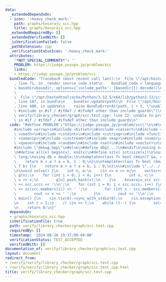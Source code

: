 ```yaml
---
data:
  _extendedDependsOn:
  - icon: ':heavy_check_mark:'
    path: graphs/kosaraju_scc.hpp
    title: graphs/kosaraju_scc.hpp
  _extendedRequiredBy: []
  _extendedVerifiedWith: []
  _isVerificationFailed: false
  _pathExtension: cpp
  _verificationStatusIcon: ':heavy_check_mark:'
  attributes:
    '*NOT_SPECIAL_COMMENTS*': ''
    PROBLEM: https://judge.yosupo.jp/problem/scc
    links:
    - https://judge.yosupo.jp/problem/scc
  bundledCode: "Traceback (most recent call last):\n  File \"/opt/hostedtoolcache/Python/3.12.5/x64/lib/python3.12/site-packages/onlinejudge_verify/documentation/build.py\"\
    , line 71, in _render_source_code_stat\n    bundled_code = language.bundle(stat.path,\
    \ basedir=basedir, options={'include_paths': [basedir]}).decode()\n          \
    \         ^^^^^^^^^^^^^^^^^^^^^^^^^^^^^^^^^^^^^^^^^^^^^^^^^^^^^^^^^^^^^^^^^^^^^^^^^^^^^^^^^\n\
    \  File \"/opt/hostedtoolcache/Python/3.12.5/x64/lib/python3.12/site-packages/onlinejudge_verify/languages/cplusplus.py\"\
    , line 187, in bundle\n    bundler.update(path)\n  File \"/opt/hostedtoolcache/Python/3.12.5/x64/lib/python3.12/site-packages/onlinejudge_verify/languages/cplusplus_bundle.py\"\
    , line 400, in update\n    raise BundleErrorAt(path, i + 1, \"unable to process\
    \ #include in #if / #ifdef / #ifndef other than include guards\")\nonlinejudge_verify.languages.cplusplus_bundle.BundleErrorAt:\
    \ verify/library_checker/graph/scc.test.cpp: line 22: unable to process #include\
    \ in #if / #ifdef / #ifndef other than include guards\n"
  code: "#define PROBLEM \"https://judge.yosupo.jp/problem/scc\"\n\n#include <algorithm>\n\
    #include <array>\n#include <bitset>\n#include <cassert>\n#include <chrono>\n#include\
    \ <cmath>\n#include <cstdint>\n#include <cstring>\n#include <functional>\n#include\
    \ <iomanip>\n#include <iostream>\n#include <map>\n#include <numeric>\n#include\
    \ <queue>\n#include <random>\n#include <set>\n#include <vector>\n\n#ifdef LOCAL\n\
    #include \"debug.hpp\"\n#else\n#define dbg(...)\n#endif\n\nusing namespace std;\n\
    \n#define all(x) begin(x), end(x)\n#define sz(x) int(size(x))\n\nusing ll = long\
    \ long;\nusing db = double;\n\ntemplate<class T> bool ckmin(T &a, const T b) {\n\
    \    return b < a ? a = b, 1 : 0;\n}\n\ntemplate<class T> bool ckmax(T &a, const\
    \ T b) {\n    return b > a ? a = b, 1 : 0;\n}\n\n#include \"../../../graphs/kosaraju_scc.hpp\"\
    \n\nvoid solve() {\n    int n, m;\n    cin >> n >> m;\n    vector<vector<int>>\
    \ g(n);\n    for (int i = 0; i < m; i++) {\n        int u, v;\n        cin >>\
    \ u >> v;\n        g[u].push_back(v);\n    }\n    kosaraju_scc scc(g);\n    cout\
    \ << scc.sccs << '\\n';\n    for (int i = 0; i < scc.sccs; i++) {\n        cout\
    \ << sz(scc.members[i]) << ' ';\n        for (int x : scc.members[i]) {\n    \
    \        cout << x << ' ';\n        }\n        cout << '\\n';\n    }\n}\n\nint\
    \ main() {\n    cin.tie(0)->sync_with_stdio(0);\n    cin.exceptions(cin.failbit);\n\
    \n    int t = 1;\n    // cin >> t;\n    while (t--) {\n        solve();\n    }\n\
    \n    return 0;\n}"
  dependsOn:
  - graphs/kosaraju_scc.hpp
  isVerificationFile: true
  path: verify/library_checker/graph/scc.test.cpp
  requiredBy: []
  timestamp: '2024-08-26 19:37:00-04:00'
  verificationStatus: TEST_ACCEPTED
  verifiedWith: []
documentation_of: verify/library_checker/graph/scc.test.cpp
layout: document
redirect_from:
- /verify/verify/library_checker/graph/scc.test.cpp
- /verify/verify/library_checker/graph/scc.test.cpp.html
title: verify/library_checker/graph/scc.test.cpp
---
```

